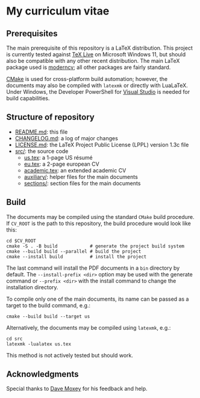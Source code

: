 # My curriculum vitae

## Prerequisites

The main prerequisite of this repository is a LaTeX distribution.
This project is currently tested against [TeX Live](https://tug.org/texlive/) on Microsoft Windows 11, but should also be compatible with any other recent distribution.
The main LaTeX package used is [moderncv](https://ctan.org/pkg/moderncv);
all other packages are fairly standard.

[CMake](https://cmake.org/) is used for cross-platform build automation;
however, the documents may also be compiled with `latexmk` or directly with LuaLaTeX.
Under Windows, the Developer PowerShell for [Visual Studio](https://visualstudio.microsoft.com/vs/) is needed for build capabilities.

## Structure of repository

- [README.md](README.md): this file
- [CHANGELOG.md](CHANGELOG.md): a log of major changes
- [LICENSE.md](LICENSE.md): the LaTeX Project Public License (LPPL) version 1.3c file
- [src/](src): the source code
  - [us.tex](src/us.tex): a 1-page US résumé
  - [eu.tex](src/eu.tex): a 2-page european CV
  - [academic.tex](src/academic.tex): an extended academic CV
  - [auxiliary/](src/auxiliary): helper files for the main documents
  - [sections/](src/sections): section files for the main documents

## Build

The documents may be compiled using the standard `CMake` build procedure.
If `CV_ROOT` is the path to this repository, the build procedure would look like this:
```
cd $CV_ROOT
cmake -S . -B build            # generate the project build system
cmake --build build --parallel # build the project
cmake --install build          # install the project
```
The last command will install the PDF documents in a `bin` directory by default.
The `--install-prefix <dir>` option may be used with the generate command or `--prefix <dir>` with the install command to change the installation directory.

To compile only one of the main documents, its name can be passed as a target to the build command, e.g.:
```
cmake --build build --target us
```

Alternatively, the documents may be compiled using `latexmk`, e.g.:
```
cd src
latexmk -lualatex us.tex
```
This method is not actively tested but should work.

## Acknowledgments

Special thanks to [Dave Moxey](https://github.com/mdave) for his feedback and help.